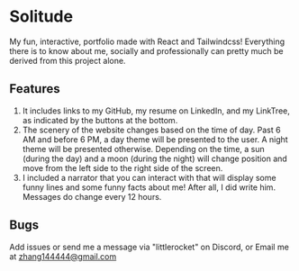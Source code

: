 # Solitude

My fun, interactive, portfolio made with React and Tailwindcss! Everything there is to know about me, socially and professionally can pretty much be derived from this project alone. 

## Features

1) It includes links to my GitHub, my resume on LinkedIn, and my LinkTree, as indicated by the buttons at the bottom.
2) The scenery of the website changes based on the time of day. Past 6 AM and before 6 PM, a day theme will be presented to the user. A night theme will be presented otherwise. Depending on the time, a sun (during the day) and a moon (during the night) will change position and move from the left side to the right side of the screen.
3) I included a narrator that you can interact with that will display some funny lines and some funny facts about me! After all, I did write him. Messages do change every 12 hours.

## Bugs

Add issues or send me a message via "littlerocket" on Discord, or Email me at zhang144444@gmail.com


